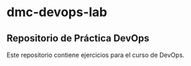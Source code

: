 # dmc-devops-lab

## Repositorio de Práctica DevOps

Este repositorio contiene ejercicios para el curso de DevOps.